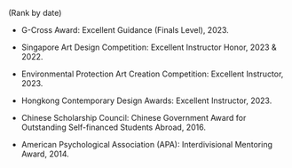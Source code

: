 (Rank by date)

- G-Cross Award: Excellent Guidance (Finals Level), 2023.

- Singapore Art Design Competition: Excellent Instructor Honor, 2023 & 2022.

- Environmental Protection Art Creation Competition: Excellent Instructor, 2023.

- Hongkong Contemporary Design Awards: Excellent Instructor, 2023.

- Chinese Scholarship Council: Chinese Government Award for Outstanding Self-financed Students Abroad, 2016.

- American Psychological Association (APA): Interdivisional Mentoring Award, 2014.